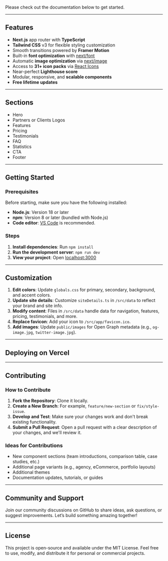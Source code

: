 <!-- [![Deploy with Vercel](https://vercel.com/button)](https://vercel.com/new/clone?repository-url=https%3A%2F%2Fgithub.com%2Fnexi-launch%2Ffinwise-landing-page) -->

<!-- # Finwise - Next.js + Tailwind Landing Page Template -->


<!-- 
Try out the demo here: [https://finwise-omega.vercel.app](https://finwise-omega.vercel.app). -->

Please check out the documentation below to get started.

---

## Features

- **Next.js** app router with **TypeScript**
- **Tailwind CSS** v3 for flexible styling customization
- Smooth transitions powered by **Framer Motion**
- Built-in **font optimization** with [next/font](https://nextjs.org/docs/app/api-reference/components/font)
- Automatic **image optimization** via [next/image](https://nextjs.org/docs/app/building-your-application/optimizing/images)
- Access to **31+ icon packs** via [React Icons](https://react-icons.github.io/react-icons/)
- Near-perfect **Lighthouse score**
- Modular, responsive, and **scalable components**
- **Free lifetime updates**

---

## Sections

- Hero
- Partners or Clients Logos
- Features
- Pricing
- Testimonials
- FAQ
- Statistics
- CTA
- Footer

---

## Getting Started

### Prerequisites

Before starting, make sure you have the following installed:

- **Node.js**: Version 18 or later
- **npm**: Version 8 or later (bundled with Node.js)
- **Code editor**: [VS Code](https://code.visualstudio.com/) is recommended.

### Steps

1. **Install dependencies**: Run `npm install`
2. **Run the development server**: `npm run dev`
3. **View your project**: Open [localhost:3000](http://localhost:3000)

---

## Customization

1. **Edit colors**: Update `globals.css` for primary, secondary, background, and accent colors.
2. **Update site details**: Customize `siteDetails.ts` in `/src/data` to reflect your brand and site info.
3. **Modify content**: Files in `/src/data` handle data for navigation, features, pricing, testimonials, and more.
4. **Replace favicon**: Add your icon to `/src/app/favicon.ico`.
5. **Add images**: Update `public/images` for Open Graph metadata (e.g., `og-image.jpg`, `twitter-image.jpg`).

---

## Deploying on Vercel

<!-- The fastest way to deploy Finwise is on [Vercel](https://vercel.com/). Simply click the "Deploy with Vercel" button at the top of this README, or check the [Next.js deployment docs](https://vercel.com/docs/deployments/deployment-methods) for other deployment options. -->

---

## Contributing

<!-- Finwise is an open-source project, and we welcome contributions from the community! If you have ideas for new components, designs, layouts, or optimizations, please join us in making Finwise even better. -->

### How to Contribute

1. **Fork the Repository**: Clone it locally.
2. **Create a New Branch**: For example, `feature/new-section` or `fix/style-issue`.
3. **Develop and Test**: Make sure your changes work and don't break existing functionality.
4. **Submit a Pull Request**: Open a pull request with a clear description of your changes, and we'll review it.

### Ideas for Contributions

- New component sections (team introductions, comparison table, case studies, etc.)
- Additional page variants (e.g., agency, eCommerce, portfolio layouts)
- Additional themes
- Documentation updates, tutorials, or guides

---

## Community and Support

Join our community discussions on GitHub to share ideas, ask questions, or suggest improvements. Let’s build something amazing together!


--- 

## License

This project is open-source and available under the MIT License. Feel free to use, modify, and distribute it for personal or commercial projects.
